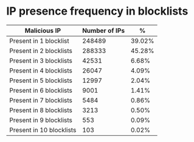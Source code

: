 # IP presence frequency in blocklists
| Malicious IP | Number of IPs | % |
|----|----|----|
| Present in 1 blocklist | 248489 | 39.02% |
| Present in 2 blocklists | 288333 | 45.28% |
| Present in 3 blocklists | 42531 | 6.68% |
| Present in 4 blocklists | 26047 | 4.09% |
| Present in 5 blocklists | 12997 | 2.04% |
| Present in 6 blocklists | 9001 | 1.41% |
| Present in 7 blocklists | 5484 | 0.86% |
| Present in 8 blocklists | 3213 | 0.50% |
| Present in 9 blocklists | 553 | 0.09% |
| Present in 10 blocklists | 103 | 0.02% |
